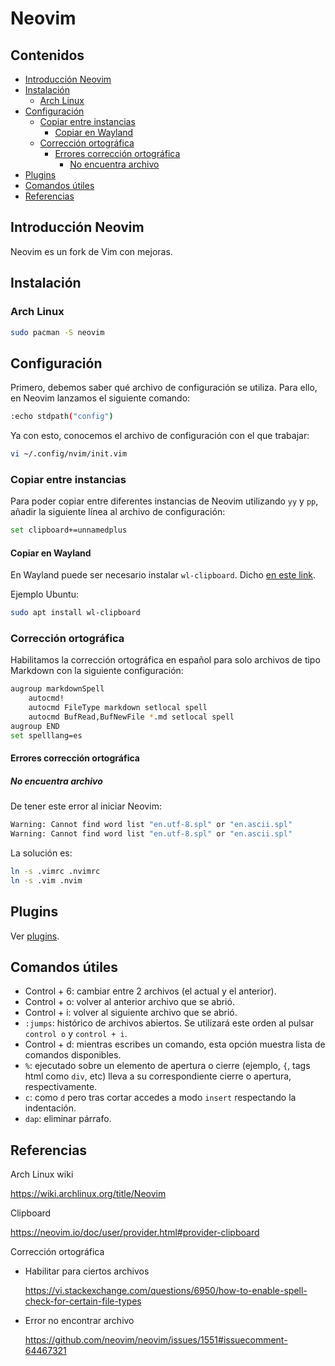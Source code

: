 # Neovim

## Contenidos

- [Introducción Neovim](#introducción-neovim)
- [Instalación](#instalación)
  - [Arch Linux](#arch-linux)
- [Configuración](#configuración)
  - [Copiar entre instancias](#copiar-entre-instancias)
    - [Copiar en Wayland](#copiar-en-wayland)
  - [Corrección ortográfica](#corrección-ortográfica)
    - [Errores corrección ortográfica](#errores-corrección-ortográfica)
      - [No encuentra archivo](#no-encuentra-archivo)
- [Plugins](#plugins)
- [Comandos útiles](#comandos-útiles)
- [Referencias](#referencias)

## Introducción Neovim

Neovim es un fork de Vim con mejoras.

## Instalación

### Arch Linux

```bash
sudo pacman -S neovim
```

## Configuración

Primero, debemos saber qué archivo de configuración se utiliza. Para ello, en Neovim lanzamos el siguiente comando:

```bash
:echo stdpath("config")
```

Ya con esto, conocemos el archivo de configuración con el que trabajar:

```bash
vi ~/.config/nvim/init.vim
```

### Copiar entre instancias

Para poder copiar entre diferentes instancias de Neovim utilizando `yy` y `pp`, añadir la siguiente línea al archivo de configuración:

```bash
set clipboard+=unnamedplus
```

#### Copiar en Wayland

En Wayland puede ser necesario instalar `wl-clipboard`. Dicho [en este link](https://stackoverflow.com/questions/61379318/how-to-copy-from-vim-to-system-clipboard-using-wayland-and-without-compiled-vim).

Ejemplo Ubuntu:

```bash
sudo apt install wl-clipboard
```

### Corrección ortográfica

Habilitamos la corrección ortográfica en español para solo archivos de tipo Markdown con la siguiente configuración:

```bash
augroup markdownSpell
    autocmd!
    autocmd FileType markdown setlocal spell
    autocmd BufRead,BufNewFile *.md setlocal spell
augroup END
set spelllang=es
```

#### Errores corrección ortográfica

##### No encuentra archivo

De tener este error al iniciar Neovim:

```bash
Warning: Cannot find word list "en.utf-8.spl" or "en.ascii.spl"
Warning: Cannot find word list "en.utf-8.spl" or "en.ascii.spl"
```

La solución es:

```bash
ln -s .vimrc .nvimrc
ln -s .vim .nvim
```

## Plugins

Ver [plugins](plugins.html).

## Comandos útiles

- Control + 6: cambiar entre 2 archivos (el actual y el anterior).
- Control + o: volver al anterior archivo que se abrió.
- Control + i: volver al siguiente archivo que se abrió.
- `:jumps`: histórico de archivos abiertos. Se utilizará este orden al pulsar `control o` y `control + i`.
- Control + d: mientras escribes un comando, esta opción muestra lista de comandos disponibles.
- `%`: ejecutado sobre un elemento de apertura o cierre (ejemplo, `{`, tags html como `div`, etc) lleva a su correspondiente cierre o apertura, respectivamente.
- `c`: como `d` pero tras cortar accedes a modo `insert` respectando la indentación.
- `dap`: eliminar párrafo.

## Referencias

Arch Linux wiki

<https://wiki.archlinux.org/title/Neovim>

Clipboard

<https://neovim.io/doc/user/provider.html#provider-clipboard>

Corrección ortográfica

  - Habilitar para ciertos archivos

    <https://vi.stackexchange.com/questions/6950/how-to-enable-spell-check-for-certain-file-types>

  - Error no encontrar archivo

    <https://github.com/neovim/neovim/issues/1551#issuecomment-64467321>


